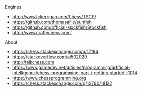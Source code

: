 Engines
* http://www.tckerrigan.com/Chess/TSCP/
* https://github.com/thomasahle/sunfish
* https://github.com/official-stockfish/Stockfish
* http://www.craftychess.com/

About
* https://chess.stackexchange.com/a/17184
* https://stackoverflow.com/a/502029
* http://talkchess.com
* https://www.gamedev.net/articles/programming/artificial-intelligence/chess-programming-part-i-getting-started-r1014
* https://www.chessprogramming.org
* https://chess.stackexchange.com/q/12790/18122
